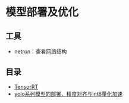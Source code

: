 # 模型部署及优化
## 工具
- netron：查看网络结构

## 目录
- [TensorRT](./TensorRT/README.md)
- [yolo系列模型的部署、精度对齐与int8量化加速](./mmyolo_tensorrt/README.md)